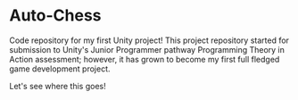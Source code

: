 # Auto-Chess

Code repository for my first Unity project! This project repository started for submission to Unity's Junior Programmer pathway Programming Theory in Action assessment; however, it has grown to become my first full fledged game development project. 

Let's see where this goes!
